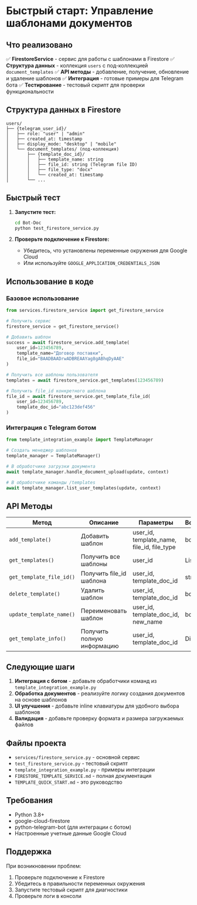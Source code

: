 # Быстрый старт: Управление шаблонами документов

## Что реализовано

✅ **FirestoreService** - сервис для работы с шаблонами в Firestore
✅ **Структура данных** - коллекция `users` с под-коллекцией `document_templates`
✅ **API методы** - добавление, получение, обновление и удаление шаблонов
✅ **Интеграция** - готовые примеры для Telegram бота
✅ **Тестирование** - тестовый скрипт для проверки функциональности

## Структура данных в Firestore

```
users/
├── {telegram_user_id}/
│   ├── role: "user" | "admin"
│   ├── created_at: timestamp
│   ├── display_mode: "desktop" | "mobile"
│   └── document_templates/ (под-коллекция)
│       ├── {template_doc_id}/
│       │   ├── template_name: string
│       │   ├── file_id: string (Telegram file ID)
│       │   ├── file_type: "docx"
│       │   └── created_at: timestamp
│       └── ...
```

## Быстрый тест

1. **Запустите тест:**
   ```bash
   cd Bot-Doc
   python test_firestore_service.py
   ```

2. **Проверьте подключение к Firestore:**
   - Убедитесь, что установлены переменные окружения для Google Cloud
   - Или используйте `GOOGLE_APPLICATION_CREDENTIALS_JSON`

## Использование в коде

### Базовое использование
```python
from services.firestore_service import get_firestore_service

# Получить сервис
firestore_service = get_firestore_service()

# Добавить шаблон
success = await firestore_service.add_template(
    user_id=123456789,
    template_name="Договор поставки",
    file_id="BAADBAADrwADBREAAYag8gABhqDyAAE"
)

# Получить все шаблоны пользователя
templates = await firestore_service.get_templates(123456789)

# Получить file_id конкретного шаблона
file_id = await firestore_service.get_template_file_id(
    user_id=123456789,
    template_doc_id="abc123def456"
)
```

### Интеграция с Telegram ботом
```python
from template_integration_example import TemplateManager

# Создать менеджер шаблонов
template_manager = TemplateManager()

# В обработчике загрузки документа
await template_manager.handle_document_upload(update, context)

# В обработчике команды /templates
await template_manager.list_user_templates(update, context)
```

## API Методы

| Метод | Описание | Параметры | Возвращает |
|-------|----------|-----------|------------|
| `add_template()` | Добавить шаблон | user_id, template_name, file_id, file_type | bool |
| `get_templates()` | Получить все шаблоны | user_id | List[Dict] |
| `get_template_file_id()` | Получить file_id шаблона | user_id, template_doc_id | str \| None |
| `delete_template()` | Удалить шаблон | user_id, template_doc_id | bool |
| `update_template_name()` | Переименовать шаблон | user_id, template_doc_id, new_name | bool |
| `get_template_info()` | Получить полную информацию | user_id, template_doc_id | Dict \| None |

## Следующие шаги

1. **Интеграция с ботом** - добавьте обработчики команд из `template_integration_example.py`
2. **Обработка документов** - реализуйте логику создания документов на основе шаблонов
3. **UI улучшения** - добавьте inline клавиатуры для удобного выбора шаблонов
4. **Валидация** - добавьте проверку формата и размера загружаемых файлов

## Файлы проекта

- `services/firestore_service.py` - основной сервис
- `test_firestore_service.py` - тестовый скрипт
- `template_integration_example.py` - примеры интеграции
- `FIRESTORE_TEMPLATE_SERVICE.md` - полная документация
- `TEMPLATE_QUICK_START.md` - это руководство

## Требования

- Python 3.8+
- google-cloud-firestore
- python-telegram-bot (для интеграции с ботом)
- Настроенные учетные данные Google Cloud

## Поддержка

При возникновении проблем:
1. Проверьте подключение к Firestore
2. Убедитесь в правильности переменных окружения
3. Запустите тестовый скрипт для диагностики
4. Проверьте логи в консоли
